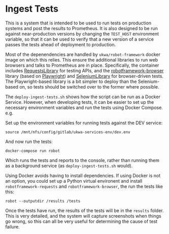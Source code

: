 Ingest Tests
============

This is a system that is intended to be used to run tests on production systems and post the results to Prometheus. It is also designed to be run against near-production versions by changing the `TEST_HOST` environment variable, so that it can be used to verify that a new version of a service passes the tests ahead of deployment to production.

Most of the depenendencies are handled by `ukwa/robot-framework` docker image on which this relies. This ensure the additional libraries to run web browsers and talks to Prometheus are in place.  Specifically, the container includes [RequestsLibrary](https://marketsquare.github.io/robotframework-requests/doc/RequestsLibrary.html) for testing APIs, and the [robotframework-browser](https://robotframework-browser.org/) library (based on [Playwright](https://playwright.dev/)) and  [SeleniumLibrary](http://robotframework.org/SeleniumLibrary/) for browser-driven tests. The Playwright-based library is a bit simpler to deploy than the Selenium-based on, so tests should be switched over to the former where possible.

The `deploy-ingest-tests.sh` shows how the script can be run as a Docker Service.  However, when developing tests, it can be easier to set up the necessary environment variables and run the tests using Docker Compose. e.g.

Set up the environment variables for running tests against the DEV service:

    source /mnt/nfs/config/gitlab/ukwa-services-env/dev.env

And now run the tests:

    docker-compose run robot

Which runs the tests and reports to the console, rather than running them as a background service (as `deploy-ingest-tests.sh` would).

Using Docker avoids having to install dependencies. If using Docker is not an option, you could set up a Python virtual environent and install `robotframework-requests` and `robotframework-browser`, the run the tests like this:

    robot --outputdir /results /tests

Once the tests have run, the results of the tests will be in the `results` folder. This is very detailed, and the system will capture screenshots when things go wrong, so this can all be very useful for determining the cause of test failure.

